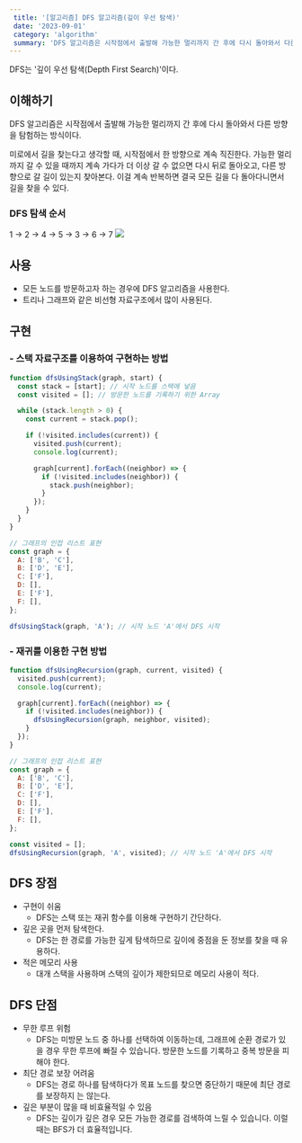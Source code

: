 ```yaml
---
 title: '[알고리즘] DFS 알고리즘(깊이 우선 탐색)'
 date: '2023-09-01'
 category: 'algorithm'
 summary: 'DFS 알고리즘은 시작점에서 출발해 가능한 멀리까지 간 후에 다시 돌아와서 다른 방향을 탐험하는 방식이다.'
---
```


DFS는 '깊이 우선 탐색(Depth First Search)'이다.

## 이해하기

DFS 알고리즘은 시작점에서 출발해 가능한 멀리까지 간 후에 다시 돌아와서 다른 방향을 탐험하는 방식이다.

미로에서 길을 찾는다고 생각할 때, 시작점에서 한 방향으로 계속 직진한다. 가능한 멀리까지 갈 수 있을 때까지 계속 가다가 더 이상 갈 수 없으면 다시 뒤로 돌아오고, 다른 방향으로 갈 길이 있는지 찾아본다. 이걸 계속 반복하면 결국 모든 길을 다 돌아다니면서 길을 찾을 수 있다.

### DFS 탐색 순서

1 -> 2 -> 4 -> 5 -> 3 -> 6 -> 7
![](https://velog.velcdn.com/images/jiwonyyy/post/0c4a1531-02fd-45f0-8fed-027dff272d18/image.png)

## 사용

- 모든 노드를 방문하고자 하는 경우에 DFS 알고리즘을 사용한다.
- 트리나 그래프와 같은 비선형 자료구조에서 많이 사용된다.

## 구현

### - 스택 자료구조를 이용하여 구현하는 방법

```js
function dfsUsingStack(graph, start) {
  const stack = [start]; // 시작 노드를 스택에 넣음
  const visited = []; // 방문한 노드를 기록하기 위한 Array

  while (stack.length > 0) {
    const current = stack.pop();

    if (!visited.includes(current)) {
      visited.push(current);
      console.log(current);

      graph[current].forEach((neighbor) => {
        if (!visited.includes(neighbor)) {
          stack.push(neighbor);
        }
      });
    }
  }
}

// 그래프의 인접 리스트 표현
const graph = {
  A: ['B', 'C'],
  B: ['D', 'E'],
  C: ['F'],
  D: [],
  E: ['F'],
  F: [],
};

dfsUsingStack(graph, 'A'); // 시작 노드 'A'에서 DFS 시작
```

### - 재귀를 이용한 구현 방법

```js
function dfsUsingRecursion(graph, current, visited) {
  visited.push(current);
  console.log(current);

  graph[current].forEach((neighbor) => {
    if (!visited.includes(neighbor)) {
      dfsUsingRecursion(graph, neighbor, visited);
    }
  });
}

// 그래프의 인접 리스트 표현
const graph = {
  A: ['B', 'C'],
  B: ['D', 'E'],
  C: ['F'],
  D: [],
  E: ['F'],
  F: [],
};

const visited = [];
dfsUsingRecursion(graph, 'A', visited); // 시작 노드 'A'에서 DFS 시작
```

## DFS 장점

- 구현이 쉬움
  - DFS는 스택 또는 재귀 함수를 이용해 구현하기 간단하다.
- 깊은 곳을 먼저 탐색한다.
  - DFS는 한 경로를 가능한 깊게 탐색하므로 깊이에 중점을 둔 정보를 찾을 때 유용하다.
- 적은 메모리 사용
  - 대개 스택을 사용하며 스택의 깊이가 제한되므로 메모리 사용이 적다.

## DFS 단점

- 무한 루프 위험
  - DFS는 미방문 노드 중 하나를 선택하여 이동하는데, 그래프에 순환 경로가 있을 경우 무한 루프에 빠질 수 있습니다. 방문한 노드를 기록하고 중복 방문을 피해야 한다.
- 최단 경로 보장 어려움
  - DFS는 경로 하나를 탐색하다가 목표 노드를 찾으면 중단하기 때문에 최단 경로를 보장하지 는 않는다.
- 깊은 부분이 많을 때 비효율적일 수 있음
  - DFS는 깊이가 깊은 경우 모든 가능한 경로를 검색하여 느릴 수 있습니다. 이럴 때는 BFS가 더 효율적입니다.
